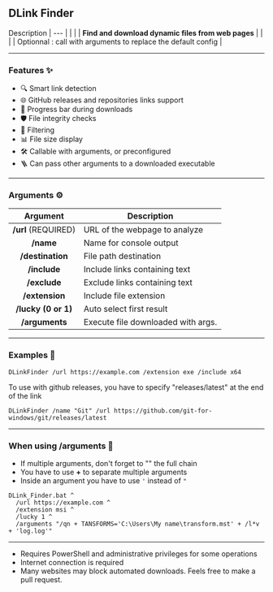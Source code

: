  ## **DLink Finder**

 Description
|                           ---                         |
|                                                       |
|   **Find and download dynamic files from web pages**  |
|                                                       |
|   Optionnal : call with arguments to replace the default config   |

--------------------

### Features ✨ 

- 🔍 Smart link detection
- 🌐 GitHub releases and repositories links support
- 🔄 Progress bar during downloads
- 🛡️ File integrity checks
- 🎯 Filtering
- 📊 File size display
- 🛠️ Callable with arguments, or preconfigured
- 🪜 Can pass other arguments to a downloaded executable

--------------------

### Arguments ⚙️

|  Argument  | Description                                    |
|:----------:|------------------------------------------------|
| **/url** (REQUIRED) | URL of the webpage to analyze         |
| **/name**           | Name for console output               |
| **/destination**    | File path destination                 |
| **/include**        | Include links containing text         |
| **/exclude**        | Exclude links containing text         |
| **/extension**      | Include file extension                |
| **/lucky (0 or 1)** | Auto select first result              |
| **/arguments**      | Execute file downloaded with args.    |

--------------------

### Examples 📝
`DLinkFinder /url https://example.com /extension exe /include x64`

To use with github releases, you have to specify "releases/latest" at the end of the link

`DLinkFinder /name "Git" /url https://github.com/git-for-windows/git/releases/latest`

--------------------

### When using /arguments 🔧
- If multiple arguments, don't forget to "" the full chain
- You have to use **+** to separate multiple arguments 
- Inside an argument you have to use `'` instead of `"`

```
DLink_Finder.bat ^
  /url https://example.com ^
  /extension msi ^
  /lucky 1 ^
  /arguments "/qn + TANSFORMS='C:\Users\My name\transform.mst' + /l*v + 'log.log'"
```

--------------------

- Requires PowerShell and administrative privileges for some operations
- Internet connection is required
- Many websites may block automated downloads. Feels free to make a pull request.
